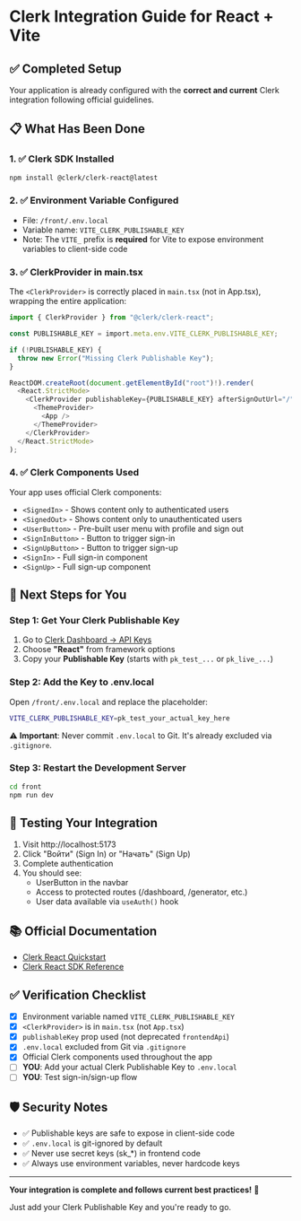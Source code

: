 # Clerk Integration Guide for React + Vite

## ✅ Completed Setup

Your application is already configured with the **correct and current** Clerk integration following official guidelines.

## 📋 What Has Been Done

### 1. ✅ Clerk SDK Installed
```bash
npm install @clerk/clerk-react@latest
```

### 2. ✅ Environment Variable Configured
- File: `/front/.env.local`
- Variable name: `VITE_CLERK_PUBLISHABLE_KEY`
- Note: The `VITE_` prefix is **required** for Vite to expose environment variables to client-side code

### 3. ✅ ClerkProvider in main.tsx
The `<ClerkProvider>` is correctly placed in `main.tsx` (not in App.tsx), wrapping the entire application:

```typescript
import { ClerkProvider } from "@clerk/clerk-react";

const PUBLISHABLE_KEY = import.meta.env.VITE_CLERK_PUBLISHABLE_KEY;

if (!PUBLISHABLE_KEY) {
  throw new Error("Missing Clerk Publishable Key");
}

ReactDOM.createRoot(document.getElementById("root")!).render(
  <React.StrictMode>
    <ClerkProvider publishableKey={PUBLISHABLE_KEY} afterSignOutUrl="/">
      <ThemeProvider>
        <App />
      </ThemeProvider>
    </ClerkProvider>
  </React.StrictMode>
);
```

### 4. ✅ Clerk Components Used
Your app uses official Clerk components:
- `<SignedIn>` - Shows content only to authenticated users
- `<SignedOut>` - Shows content only to unauthenticated users
- `<UserButton>` - Pre-built user menu with profile and sign out
- `<SignInButton>` - Button to trigger sign-in
- `<SignUpButton>` - Button to trigger sign-up
- `<SignIn>` - Full sign-in component
- `<SignUp>` - Full sign-up component

## 🔑 Next Steps for You

### Step 1: Get Your Clerk Publishable Key

1. Go to [Clerk Dashboard → API Keys](https://dashboard.clerk.com/last-active?path=api-keys)
2. Choose **"React"** from framework options
3. Copy your **Publishable Key** (starts with `pk_test_...` or `pk_live_...`)

### Step 2: Add the Key to .env.local

Open `/front/.env.local` and replace the placeholder:

```bash
VITE_CLERK_PUBLISHABLE_KEY=pk_test_your_actual_key_here
```

⚠️ **Important**: Never commit `.env.local` to Git. It's already excluded via `.gitignore`.

### Step 3: Restart the Development Server

```bash
cd front
npm run dev
```

## 🧪 Testing Your Integration

1. Visit http://localhost:5173
2. Click "Войти" (Sign In) or "Начать" (Sign Up)
3. Complete authentication
4. You should see:
   - UserButton in the navbar
   - Access to protected routes (/dashboard, /generator, etc.)
   - User data available via `useAuth()` hook

## 📚 Official Documentation

- [Clerk React Quickstart](https://clerk.com/docs/quickstarts/react)
- [Clerk React SDK Reference](https://clerk.com/docs/references/react/overview)

## ✅ Verification Checklist

- [x] Environment variable named `VITE_CLERK_PUBLISHABLE_KEY`
- [x] `<ClerkProvider>` is in `main.tsx` (not `App.tsx`)
- [x] `publishableKey` prop used (not deprecated `frontendApi`)
- [x] `.env.local` excluded from Git via `.gitignore`
- [x] Official Clerk components used throughout the app
- [ ] **YOU**: Add your actual Clerk Publishable Key to `.env.local`
- [ ] **YOU**: Test sign-in/sign-up flow

## 🛡️ Security Notes

- ✅ Publishable keys are safe to expose in client-side code
- ✅ `.env.local` is git-ignored by default
- ✅ Never use secret keys (sk_*) in frontend code
- ✅ Always use environment variables, never hardcode keys

---

**Your integration is complete and follows current best practices!** 🎉

Just add your Clerk Publishable Key and you're ready to go.
